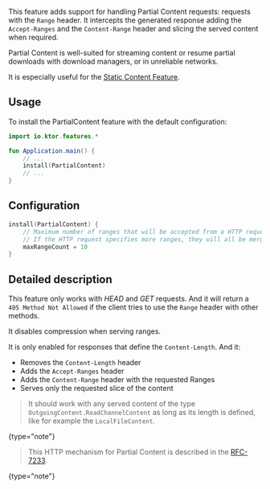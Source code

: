 [//]: # (title: Partial Content)
[//]: # (caption: Streaming Movies and Other Content)
[//]: # (category: servers)
[//]: # (permalink: /servers/features/partial-content.html)
[//]: # (feature: feature)
[//]: # (artifact: io.ktor)
[//]: # (class: io.ktor.features.PartialContent)
[//]: # (redirect_from: redirect_from)
[//]: # (- /features/partial-content.html: - /features/partial-content.html)
[//]: # (ktor_version_review: 1.0.0)

This feature adds support for handling Partial Content requests:
requests with the `Range` header. It intercepts the generated
response adding the `Accept-Ranges` and the `Content-Range` header and slicing
the served content when required.

Partial Content is well-suited for streaming content or resume partial downloads with
download managers, or in unreliable networks.

It is especially useful for the [Static Content Feature](/servers/features/static-content.html).



## Usage

To install the PartialContent feature with the default configuration:

```kotlin
import io.ktor.features.*

fun Application.main() {
    // ...
    install(PartialContent)
    // ...
}
```

## Configuration

```kotlin
install(PartialContent) {
    // Maximum number of ranges that will be accepted from a HTTP request.
    // If the HTTP request specifies more ranges, they will all be merged into a single range.
    maxRangeCount = 10
}
```

## Detailed description

This feature only works with *HEAD* and *GET* requests.
And it will return a `405 Method Not Allowed` if the client tries to use the `Range`
header with other methods.

It disables compression when serving ranges.

It is only enabled for responses that define the `Content-Length`. And it:

* Removes the `Content-Length` header
* Adds the `Accept-Ranges` header 
* Adds the `Content-Range` header with the requested Ranges
* Serves only the requested slice of the content

>It should work with any served content of the type `OutgoingContent.ReadChannelContent`
>as long as its length is defined, like for example the `LocalFileContent`.
>
{type="note"}

>This HTTP mechanism for Partial Content is described in the [RFC-7233](https://tools.ietf.org/html/rfc7233#section-4.1).
>
{type="note"}